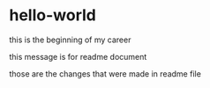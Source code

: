 # hello-world
this is the beginning of my career

this message is for readme document

those are the changes that were made in readme file

